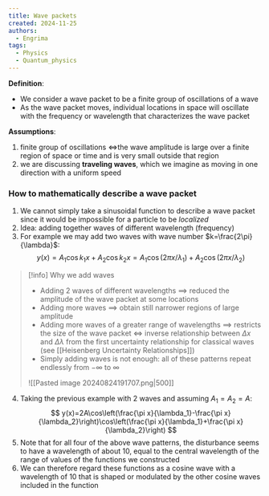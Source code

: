 ```yaml
---
title: Wave packets
created: 2024-11-25
authors:
  - Engrima
tags:
  - Physics
  - Quantum_physics
---
```

**Definition**:
- We consider a wave packet to be a finite group of oscillations of a wave
- As the wave packet moves, individual locations in space will oscillate with the frequency or wavelength that characterizes the wave packet

**Assumptions**:
1. finite group of oscillations $\iff$the wave amplitude is large over a finite region of space or time and is very small outside that region
2. we are discussing **traveling waves**, which we imagine as moving in one direction with a uniform speed

### How to mathematically describe a wave packet

1. We cannot simply take a sinusoidal function to describe a wave packet since it would be impossible for a particle to be *localized*
2. Idea: adding together waves of different wavelength (frequency)
3. For example we may add two waves with wave number $k=\frac{2\pi}{\lambda}$:
$$
y(x)=A_1\cos k_1x+A_2\cos k_2x=A_1\cos(2\pi x/\lambda_1)+A_2\cos(2\pi x/\lambda_2)
$$

>[!info] Why we add waves
>- Adding 2 waves of different wavelengths $\implies$ reduced the amplitude of the wave packet at some locations
>- Adding more waves $\implies$ obtain still narrower regions of large amplitude
> - Adding more waves of a greater range of wavelengths $\implies$ restricts the size of the wave packet $\iff$ inverse relationship between $\Delta x$ and $\Delta \lambda$ from the first uncertainty relationship for classical waves (see [[Heisenberg Uncertainty Relationships]])
> - Simply adding waves is not enough: all of these patterns repeat endlessly from $-\infty$ to $\infty$
>  
>  ![[Pasted image 20240824191707.png|500]]

4. Taking the previous example with 2 waves and assuming $A_{1}=A_{2}=A$:
$$
y(x)=2A\cos\left(\frac{\pi x}{\lambda_1}-\frac{\pi x}{\lambda_2}\right)\cos\left(\frac{\pi x}{\lambda_1}+\frac{\pi x}{\lambda_2}\right)
$$
5. Note that for all four of the above wave patterns, the disturbance seems to have a wavelength of about 10, equal to the central wavelength of the range of values of the functions we constructed
6. We can therefore regard these functions as a cosine wave with a wavelength of 10 that is shaped or modulated by the other cosine waves included in the function
